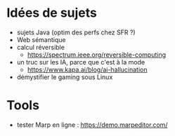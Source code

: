 # Idées de sujets
- sujets Java (optim des perfs chez SFR ?)
- Web sémantique
- calcul réversible
  - https://spectrum.ieee.org/reversible-computing
- un truc sur les IA, parce que c'est à la mode
  - https://www.kapa.ai/blog/ai-hallucination
- démystifier le gaming sous Linux

# Tools
- tester Marp en ligne : https://demo.marpeditor.com/
